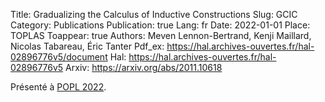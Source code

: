 Title: Gradualizing the Calculus of Inductive Constructions
Slug: GCIC
Category: Publications
Publication: true
Lang: fr
Date: 2022-01-01
Place: TOPLAS
Toappear: true
Authors: Meven Lennon-Bertrand, Kenji Maillard, Nicolas Tabareau, Éric Tanter
Pdf_ex: https://hal.archives-ouvertes.fr/hal-02896776v5/document
Hal: https://hal.archives-ouvertes.fr/hal-02896776v5
Arxiv: https://arxiv.org/abs/2011.10618

Présenté à [POPL 2022](talks).